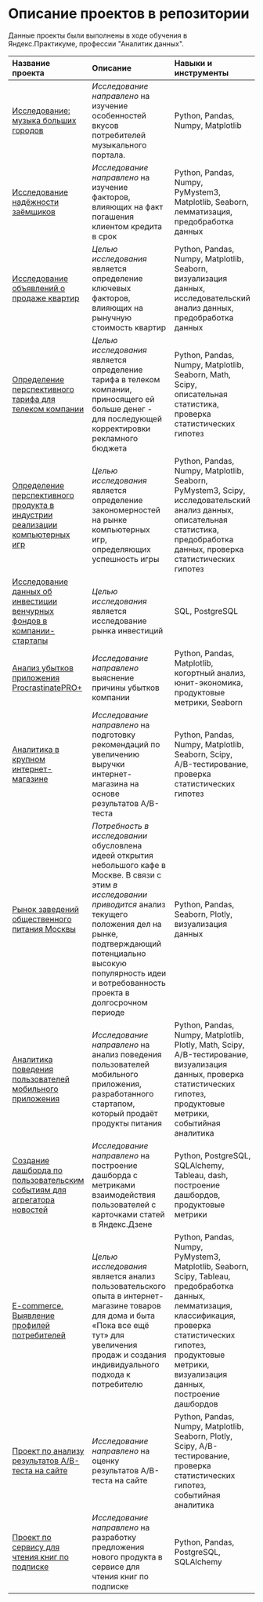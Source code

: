 # Описание проектов в репозитории
Данные проекты были выполнены в ходе обучения в Яндекс.Практикуме, профессии "Аналитик данных".

| Название проекта | Описание |	Навыки и инструменты |
| :--------------- | :------- | :------------------- |
| [Исследование: музыка больших городов][1] | *Исследование направлено* на изучение особенностей вкусов потребителей музыкального портала. | Python, Pandas, Numpy, Matplotlib |
| [Исследование надёжности заёмщиков][2] | *Исследование направлено* на изучение факторов, влияющих на факт погашения клиентом кредита в срок | Python, Pandas, Numpy, PyMystem3, Matplotlib, Seaborn, лемматизация, предобработка данных |
| [Исследование объявлений о продаже квартир][3] | *Целью исследования* является определение ключевых факторов, влияющих на рынучную стоимость квартир | Python, Pandas, Numpy, Matplotlib, Seaborn, визуализация данных, исследовательский анализ данных, предобработка данных |
| [Определение перспективного тарифа для телеком компании][4] | *Целью исследования* является определение тарифа в телеком компании, приносящего ей больше денег - для последующей корректировки рекламного бюджета | Python, Pandas, Numpy, Matplotlib, Seaborn, Math, Scipy, описательная статистика, проверка статистических гипотез |
| [Определение перспективного продукта в индустрии реализации компьютерных игр][5] | *Целью исследования* является определение закономерностей на рынке компьютерных игр, определяющих успешность игры | Python, Pandas, Numpy, Matplotlib, Seaborn, PyMystem3, Scipy, исследовательский анализ данных, описательная статистика, предобработка данных, проверка статистических гипотез |
| [Исследование данных об инвестиции венчурных фондов в компании-стартапы][6] | *Целью исследования* является исследование рынка инвестиций | SQL, PostgreSQL |
| [Анализ убытков приложения ProcrastinatePRO+][7] | *Исследование направлено* выяснение причины убытков компании | Python, Pandas, Matplotlib, когортный анализ, юнит-экономика, продуктовые метрики, Seaborn |
| [Аналитика в крупном интернет-магазине][8] | *Исследование направлено* на подготовку рекомендаций по увеличению выручки интернет-магазина на основе результатов A/B-теста | Python, Pandas, Numpy, Matplotlib, Seaborn, Scipy, A/B-тестирование, проверка статистических гипотез |
| [Рынок заведений общественного питания Москвы][9] | *Потребность в исследовании* обусловлена идеей открытия небольшого кафе в Москве. В связи с этим *в исследовании приводится* анализ текущего положения дел на рынке, подтверждающий потенциально высокую популярность идеи и вотребованность проекта в долгосрочном периоде | Python, Pandas, Seaborn, Plotly, визуализация данных |
| [Аналитика поведения пользователей мобильного приложения][10] | *Исследование направлено* на анализ поведения пользователей мобильного приложения, разработанного стартапом, который продаёт продукты питания | Python, Pandas, Numpy, Matplotlib, Plotly, Math, Scipy, A/B-тестирование, визуализация данных, проверка статистических гипотез, продуктовые метрики, событийная аналитика |
| [Создание дашборда по пользовательским событиям для агрегатора новостей][11] | *Исследование направлено* на построение дашборда с метриками взаимодействия пользователей с карточками статей в Яндекс.Дзене | Python, PostgreSQL, SQLAlchemy, Tableau, dash, построение дашбордов, продуктовые метрики |
| [E-commerce. Выявление профилей потребителей][12] | *Целью исследования* является анализ пользовательского опыта в интернет-магазине товаров для дома и быта «Пока все ещё тут» для увеличения продаж и создания индивидуального подхода к потребителю | Python, Pandas, Numpy, PyMystem3, Matplotlib, Seaborn, Scipy, Tableau, предобработка данных, лемматизация, классификация, проверка статистических гипотез, продуктовые метрики, визуализация данных, построение дашбордов |
| [Проект по анализу результатов A/B-теста на сайте][13] | *Исследование направлено* на оценку результатов A/B-теста на сайте | Python, Pandas, Numpy, Matplotlib, Seaborn, Plotly, Scipy, A/B-тестирование, проверка статистических гипотез, событийная аналитика |
| [Проект по сервису для чтения книг по подписке][14] | *Исследование направлено* на разработку предложения нового продукта в сервисе для чтения книг по подписке | Python, Pandas, PostgreSQL, SQLAlchemy |


[1]:https://github.com/Butac2099/Projects_YandexPracticum/tree/main/Yandex.Music%20Service%20Data%20Analysis
[2]:https://github.com/Butac2099/Projects_YandexPracticum/tree/main/Borrower%20Reliability%20Study
[3]:https://github.com/Butac2099/Projects_YandexPracticum/tree/main/Real%20Estate%20Market%20Analysis%20in%20St.%20Petersburg
[4]:https://github.com/Butac2099/Projects_YandexPracticum/tree/main/Prospective%20Tariff%20Determination
[5]:https://github.com/Butac2099/Projects_YandexPracticum/tree/main/Exploring%20Video%20Game%20Success%20Patterns
[6]:https://github.com/Butac2099/Projects_YandexPracticum/tree/main/Venture%20Fund%20Investment%20Data%20Study
[7]:https://github.com/Butac2099/Projects_YandexPracticum/tree/main/App%20Loss%20Analysis
[8]:https://github.com/Butac2099/Projects_YandexPracticum/tree/main/Analytics%20in%20an%20E-commerce%20Store
[9]:https://github.com/Butac2099/Projects_YandexPracticum/tree/main/Market%20Analysis%20of%20Catering%20Establishments%20in%20Moscow
[10]:https://github.com/Butac2099/Projects_YandexPracticum/tree/main/User%20Behavior%20Analysis%20in%20a%20App
[11]:https://github.com/Butac2099/Projects_YandexPracticum/tree/main/Creating%20a%20Dashboard%20for%20a%20News%20Aggregator
[12]:https://github.com/Butac2099/Projects_YandexPracticum/tree/main/UX%20Analysis%20in%20an%20Online%20Store
[13]:https://github.com/Butac2099/Projects_YandexPracticum/tree/main/A_B-Test%20Results%20Analysis
[14]:https://github.com/Butac2099/Projects_YandexPracticum/tree/main/New%20Product%20Proposal%20in%20Book%20Service
